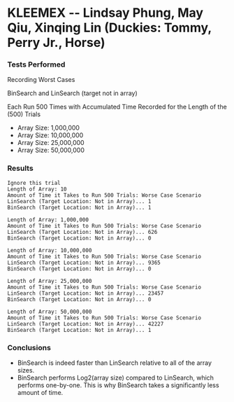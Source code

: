 # KLEEMEX -- Lindsay Phung, May Qiu, Xinqing Lin (Duckies: Tommy, Perry Jr., Horse)

### Tests Performed
Recording Worst Cases

BinSearch and LinSearch (target not in array)

Each Run 500 Times with Accumulated Time Recorded for the Length of the (500) Trials
- Array Size: 1,000,000
- Array Size: 10,000,000
- Array Size: 25,000,000
- Array Size: 50,000,000

### Results
~~~~~~~~~~~~~~~~~~~~~~~~~~~~~~~~~
Ignore this trial
Length of Array: 10
Amount of Time it Takes to Run 500 Trials: Worse Case Scenario
LinSearch (Target Location: Not in Array)... 1
BinSearch (Target Location: Not in Array)... 1
~~~~~~~~~~~~~~~~~~~~~~~~~~~~~~~~~
~~~~~~~~~~~~~~~~~~~~~~~~~~~~~~~~~
Length of Array: 1,000,000
Amount of Time it Takes to Run 500 Trials: Worse Case Scenario
LinSearch (Target Location: Not in Array)... 626
BinSearch (Target Location: Not in Array)... 0
~~~~~~~~~~~~~~~~~~~~~~~~~~~~~~~~~
~~~~~~~~~~~~~~~~~~~~~~~~~~~~~~~~~
Length of Array: 10,000,000
Amount of Time it Takes to Run 500 Trials: Worse Case Scenario
LinSearch (Target Location: Not in Array)... 9365
BinSearch (Target Location: Not in Array)... 0
~~~~~~~~~~~~~~~~~~~~~~~~~~~~~~~~~
~~~~~~~~~~~~~~~~~~~~~~~~~~~~~~~~~
Length of Array: 25,000,000
Amount of Time it Takes to Run 500 Trials: Worse Case Scenario
LinSearch (Target Location: Not in Array)... 23457
BinSearch (Target Location: Not in Array)... 0
~~~~~~~~~~~~~~~~~~~~~~~~~~~~~~~~~
~~~~~~~~~~~~~~~~~~~~~~~~~~~~~~~~~
Length of Array: 50,000,000
Amount of Time it Takes to Run 500 Trials: Worse Case Scenario
LinSearch (Target Location: Not in Array)... 42227
BinSearch (Target Location: Not in Array)... 1
~~~~~~~~~~~~~~~~~~~~~~~~~~~~~~~~~

### Conclusions
- BinSearch is indeed faster than LinSearch relative to all of the array sizes.
- BinSearch performs Log2(array size) compared to LinSearch, which performs one-by-one. This is why BinSearch takes a significantly less amount of time.
